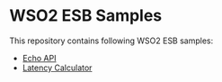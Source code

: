 # WSO2 ESB Samples

This repository contains following WSO2 ESB samples:

- [Echo API](/echo-api/)
- [Latency Calculator](/latency-calculator/)



